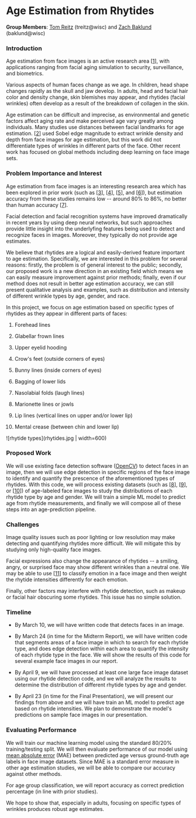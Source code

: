 # Age Estimation from Rhytides

**Group Members**: [Tom Reitz](https://github.com/tomreitz) (treitz@wisc) and [Zach Baklund](https://github.com/zbaklund) (baklund@wisc)

### Introduction

Age estimation from face images is an active research area [[1](https://jivp-eurasipjournals.springeropen.com/articles/10.1186/s13640-018-0278-6)], with applications ranging from facial aging simulation to security, surveillance, and biometrics.

Various aspects of human faces change as we age. In children, head shape changes rapidly as the skull and jaw develop. In adults, head and facial hair color and density change, skin blemishes may appear, and rhytides (facial wrinkles) often develop as a result of the breakdown of collagen in the skin.

Age estimation can be difficult and imprecise, as environmental and genetic factors affect aging rate and make perceived age vary greatly among individuals. Many studies use distances between facial landmarks for age estimation. [[2](https://www.researchgate.net/publication/228404297_Classification_of_Age_Groups_Based_on_Facial_Features)] used Sobel edge magnitude to extract wrinkle density and depth from face images for age estimation, but this work did not differentiate types of wrinkles in different parts of the face. Other recent work has focused on global methods including deep learning on face image sets.

### Problem Importance and Interest

Age estimation from face images is an interesting research area which has been explored in prior work (such as [[3](https://www.researchgate.net/publication/228404297_Classification_of_Age_Groups_Based_on_Facial_Features)], [[4](https://www.sciencedirect.com/science/article/abs/pii/S0165168410000757)], [[5](https://ieeexplore.ieee.org/document/4717926)], and [[6](https://ieeexplore.ieee.org/document/7173035)]), but estimation accuracy from these studies remains low -- around 80% to 86%, no better than human accuracy [[7](https://onlinelibrary.wiley.com/doi/abs/10.1002/acp.1442)].

Facial detection and facial recognition systems have improved dramatically in recent years by using deep neural networks, but such approaches provide little insight into the underlyfing features being used to detect and recognize faces in images. Moreover, they typically do not provide age estimates.

We believe that rhytides are a logical and easily-derived feature important to age estimation. Specifically, we are interested in this problem for several reasons: firstly, the problem is of general interest to the public; secondly, our proposed work is a new direction in an existing field which means we can easily measure improvement against prior methods; finally, even if our method does not result in better age estimation accuracy, we can still present qualitative analysis and examples, such as distribution and intensity of different wrinkle types by age, gender, and race.

In this project, we focus on age estimation based on specific types of rhytides as they appear in different parts of faces:

1. Forehead lines

2. Glabellar frown lines

3. Upper eyelid hooding

4. Crow's feet (outside corners of eyes)

5. Bunny lines (inside corners of eyes)

6. Bagging of lower lids

7. Nasolabial folds (laugh lines)

8. Marionette lines or jowls

9. Lip lines (vertical lines on upper and/or lower lip)

10. Mental crease (between chin and lower lip)

![rhytide types](rhytides.jpg | width=600)

### Proposed Work

We will use existing face detection software ([OpenCV](https://opencv.org/)) to detect faces in an image, then we will use edge detection in specific regions of the face image to identify and quantify the prescence of the aforementioned types of rhytides. With this code, we will process existing datasets (such as [[8](https://susanqq.github.io/UTKFace/)], [[9](https://data.vision.ee.ethz.ch/cvl/rrothe/imdb-wiki/)], or [[10](https://www.cs.columbia.edu/CAVE/databases/facetracer/)]) of age-labeled face images to study the distributions of each rhytide type by age and gender. We will train a simple ML model to predict age from rhytide measurements, and finally we will compose all of these steps into an age-prediction pipeline.

### Challenges

Image quality issues such as poor lighting or low resolution may make detecting and quantifying rhytides more difficult. We will mitigate this by studying only high-quality face images.

Facial expressions also change the appearance of rhytides -- a smiling, angry, or surprised face may show different wrinkles than a neutral one. We may be able to use [[11](https://github.com/ebarsoum/FERPlus)] to classify emotion in a face image and then weight the rhytide intensities differently for each emotion.

Finally, other factors may interfere with rhytide detection, such as makeup or facial hair obscuring some rhytides. This issue has no simple solution.

### Timeline

* By March 10, we will have written code that detects faces in an image.

* By March 24 (in time for the Midterm Report), we will have written code that segments areas of a face image in which to search for each rhytide type, and does edge detection within each area to quantify the intensity of each rhytide type in the face. We will show the results of this code for several example face images in our report.

* By April 9, we will have processed at least one large face image dataset using our rhytide detection code, and we will analyze the results to determine the distribution of different rhytide types by age and gender.

* By April 23 (in time for the Final Presentation), we will present our findings from above and we will have train an ML model to predict age based on rhytide intensities. We plan to demonstrate the model's predictions on sample face images in our presentation.

### Evaluating Performance

We will train our machine learning model using the standard 80/20% training/testing split. We will then evaluate performance of our model using [mean absolute error](https://en.wikipedia.org/wiki/Mean_absolute_error) (MAE) between predicted age versus ground-truth age labels in face image datasets. Since MAE is a standard error measure in other age estimation studies, we will be able to compare our accuracy against other methods.

For age group classification, we will report accuracy as correct prediction percentage (in line with prior studies).

We hope to show that, especially in adults, focusing on specific types of wrinkles produces robust age estimates.


